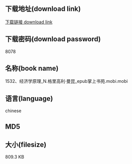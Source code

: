## 下载地址(download link)
[下载链接 download link](https://voluble-croquembouche-d321dc.netlify.app/?s=1532%E3%80%81%E7%BB%8F%E6%B5%8E%E5%AD%A6%E5%8E%9F%E7%90%86_N.%E6%A0%BC%E9%87%8C%E9%AB%98%E5%88%A9%C2%B7%E6%9B%BC%E6%98%86_epub%E6%8E%8C%E4%B8%8A%E4%B9%A6%E8%8B%91.mobi)

## 下载密码(download password)
8078

## 名称(book name)
1532、经济学原理_N.格里高利·曼昆_epub掌上书苑.mobi.mobi

## 语言(language)
chinese

## MD5


## 大小(filesize)
809.3 KB
